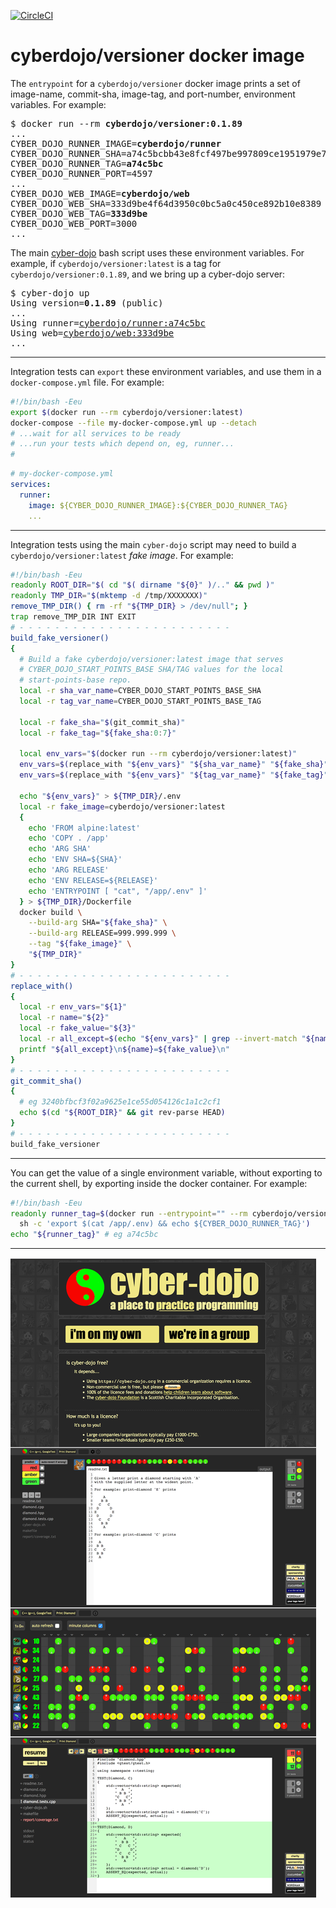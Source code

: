 [![CircleCI](https://circleci.com/gh/cyber-dojo/versioner.svg?style=svg)](https://circleci.com/gh/cyber-dojo/versioner)

# cyberdojo/versioner docker image

The `entrypoint` for a `cyberdojo/versioner` docker image prints a set of
image-name, commit-sha, image-tag, and port-number, environment variables.
For example:
<pre>
$ docker run --rm <b>cyberdojo/versioner:0.1.89</b>
...
CYBER_DOJO_RUNNER_IMAGE=<b>cyberdojo/runner</b>
CYBER_DOJO_RUNNER_SHA=a74c5bcbb43e8fcf497be997809ce1951979e7a0
CYBER_DOJO_RUNNER_TAG=<b>a74c5bc</b>
CYBER_DOJO_RUNNER_PORT=4597
...
CYBER_DOJO_WEB_IMAGE=<b>cyberdojo/web</b>
CYBER_DOJO_WEB_SHA=333d9be4f64d3950c0bc5a0c450ce892b10e8389
CYBER_DOJO_WEB_TAG=<b>333d9be</b>
CYBER_DOJO_WEB_PORT=3000
...
</pre>

The main [cyber-dojo](https://github.com/cyber-dojo/commander/blob/master/cyber-dojo)
bash script uses these environment variables.
For example, if `cyberdojo/versioner:latest` is a tag for `cyberdojo/versioner:0.1.89`,
and we bring up a cyber-dojo server:
<pre>
$ cyber-dojo up
Using version=<b>0.1.89</b> (public)
...
Using runner=<a href="https://github.com/cyber-dojo/runner/tree/a74c5bcbb43e8fcf497be997809ce1951979e7a0">cyberdojo/runner:a74c5bc</a>
Using web=<a href="https://github.com/cyber-dojo/web/tree/333d9be4f64d3950c0bc5a0c450ce892b10e8389">cyberdojo/web:333d9be</a>
...
</pre>

- - - -
Integration tests can `export` these environment variables, and use them
in a `docker-compose.yml` file. For example:
```bash
#!/bin/bash -Eeu
export $(docker run --rm cyberdojo/versioner:latest)
docker-compose --file my-docker-compose.yml up --detach
# ...wait for all services to be ready
# ...run your tests which depend on, eg, runner...
#
```
```yml
# my-docker-compose.yml
services:
  runner:
    image: ${CYBER_DOJO_RUNNER_IMAGE}:${CYBER_DOJO_RUNNER_TAG}
    ...
```

- - - -
Integration tests using the main `cyber-dojo` script may need to build
a `cyberdojo/versioner:latest` _fake_ _image_. For example:
```bash
#!/bin/bash -Eeu
readonly ROOT_DIR="$( cd "$( dirname "${0}" )/.." && pwd )"
readonly TMP_DIR="$(mktemp -d /tmp/XXXXXXX)"
remove_TMP_DIR() { rm -rf "${TMP_DIR} > /dev/null"; }
trap remove_TMP_DIR INT EXIT
# - - - - - - - - - - - - - - - - - - - - - - - -
build_fake_versioner()
{
  # Build a fake cyberdojo/versioner:latest image that serves
  # CYBER_DOJO_START_POINTS_BASE SHA/TAG values for the local
  # start-points-base repo.
  local -r sha_var_name=CYBER_DOJO_START_POINTS_BASE_SHA
  local -r tag_var_name=CYBER_DOJO_START_POINTS_BASE_TAG

  local -r fake_sha="$(git_commit_sha)"
  local -r fake_tag="${fake_sha:0:7}"

  local env_vars="$(docker run --rm cyberdojo/versioner:latest)"
  env_vars=$(replace_with "${env_vars}" "${sha_var_name}" "${fake_sha}")
  env_vars=$(replace_with "${env_vars}" "${tag_var_name}" "${fake_tag}")

  echo "${env_vars}" > ${TMP_DIR}/.env
  local -r fake_image=cyberdojo/versioner:latest
  {
    echo 'FROM alpine:latest'
    echo 'COPY . /app'
    echo 'ARG SHA'
    echo 'ENV SHA=${SHA}'
    echo 'ARG RELEASE'
    echo 'ENV RELEASE=${RELEASE}'
    echo 'ENTRYPOINT [ "cat", "/app/.env" ]'
  } > ${TMP_DIR}/Dockerfile
  docker build \
    --build-arg SHA="${fake_sha}" \
    --build-arg RELEASE=999.999.999 \
    --tag "${fake_image}" \
    "${TMP_DIR}"
}
# - - - - - - - - - - - - - - - - - - - - - - - -
replace_with()
{
  local -r env_vars="${1}"
  local -r name="${2}"
  local -r fake_value="${3}"
  local -r all_except=$(echo "${env_vars}" | grep --invert-match "${name}")
  printf "${all_except}\n${name}=${fake_value}\n"
}
# - - - - - - - - - - - - - - - - - - - - - - - -  
git_commit_sha()
{
  # eg 3240bfbcf3f02a9625e1ce55d054126c1a1c2cf1
  echo $(cd "${ROOT_DIR}" && git rev-parse HEAD)
}
# - - - - - - - - - - - - - - - - - - - - - - - -  
build_fake_versioner
```

- - - -
You can get the value of a single environment variable, without exporting to the
current shell, by exporting inside the docker container. For example:
```bash
#!/bin/bash -Eeu
readonly runner_tag=$(docker run --entrypoint="" --rm cyberdojo/versioner:latest \
  sh -c 'export $(cat /app/.env) && echo ${CYBER_DOJO_RUNNER_TAG}')
echo "${runner_tag}" # eg a74c5bc  
```

- - - -

![cyber-dojo.org home page](https://github.com/cyber-dojo/cyber-dojo/blob/master/shared/home_page_snapshot.png)
